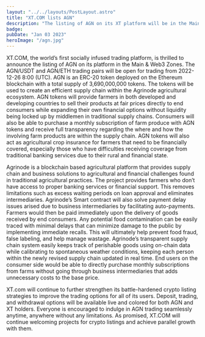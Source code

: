 ```yaml
---
layout: "../../layouts/PostLayout.astro"
title: "XT.COM lists AGN"
description: "The listing of AGN on its XT platform will be in the Main & Web3 Zones."
badge:
pubDate: "Jan 03 2023"
heroImage: "/agn.jpg"
---
```



XT.COM, the world’s first socially infused trading platform, is thrilled to announce the listing of AGN on its platform in the Main & Web3 Zones. The AGN/USDT and AGN/ETH trading pairs will be open for trading from 2022-12-26 8:00 (UTC).
AGN is an ERC-20 token deployed on the Ethereum blockchain with a total supply of 3,690,000,000 tokens. The tokens will be used to create an efficient supply chain within the Agrinode agricultural ecosystem. AGN tokens will provide farmers in both developed and developing countries to sell their products at fair prices directly to end consumers while expanding their own financial options without liquidity being locked up by middlemen in traditional supply chains. Consumers will also be able to purchase a monthly subscription of farm produce with AGN tokens and receive full transparency regarding the where and how the involving farm products are within the supply chain. AGN tokens will also act as agricultural crop insurance for farmers that need to be financially covered, especially those who have difficulties receiving coverage from traditional banking services due to their rural and financial state. 

Agrinode is a blockchain based agricultural platform that provides supply chain and business solutions to agricultural and financial challenges found in traditional agricultural practices. The project provides farmers who don’t have access to proper banking services or financial support. This removes limitations such as excess waiting periods on loan approval and eliminates intermediaries. Agrinode’s Smart contract will also solve payment delay issues arised due to business intermediaries by facilitating auto-payments. Farmers would then be paid immediately upon the delivery of goods received by end consumers. 
Any potential food contamination can be easily traced with minimal delays that can minimize damage to the public by implementing immediate recalls.  This will ultimately help prevent food fraud, false labeling, and help manage wastage. Agrinode’s transparent supply chain system easily keeps track of perishable goods using on-chain data while calibrating to spontaneous weather conditions, keeping each person within the newly revised supply chain updated in real time. 
End users on the consumer side would be able to directly purchase monthly subscriptions from farms without going through business intermediaries that adds unnecessary costs to the base price. 

XT.com will continue to further strengthen its battle-hardened crypto listing strategies to improve the trading options for all of its users. 
Deposit, trading, and withdrawal options will be available live and colored for both AGN and XT holders. Everyone is encouraged to indulge in AGN trading seamlessly anytime, anywhere without any limitations. 
As promised, XT.COM will continue welcoming projects for crypto listings and achieve parallel growth with them.
